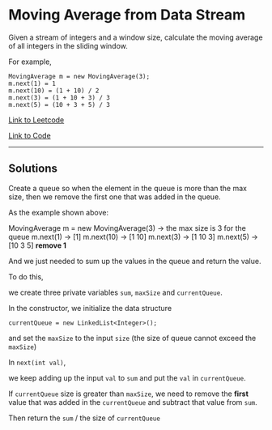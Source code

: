 # Moving Average from Data Stream

Given a stream of integers and a window size, calculate the moving average of all integers in the sliding window.

For example,

````
MovingAverage m = new MovingAverage(3);
m.next(1) = 1
m.next(10) = (1 + 10) / 2
m.next(3) = (1 + 10 + 3) / 3
m.next(5) = (10 + 3 + 5) / 3
````

[Link to Leetcode](https://leetcode.com/problems/moving-average-from-data-stream/)

[Link to Code](MovingAverage.java)

--------------------------

## Solutions

Create a queue so when the element in the queue is more than the max size,
then we remove the first one that was added in the queue.

As the example shown above:

MovingAverage m = new MovingAverage(3) -> the max size is 3 for the queue
m.next(1)  -> [1]
m.next(10) -> [1 10]
m.next(3)  -> [1 10 3]
m.next(5)  -> [10 3 5]  **remove 1**

And we just needed to sum up the values in the queue and return the value.


To do this,

we create three private variables `sum`, `maxSize` and `currentQueue`.


In the constructor, we initialize the data structure 

`currentQueue = new LinkedList<Integer>();` 

and set the `maxSize` to the input `size` (the size of queue cannot exceed the `maxSize`)



In `next(int val)`,

we keep adding up the input `val` to `sum` and put the `val` in `currentQueue`.

If `currentQueue` size is greater than `maxSize`,
we need to remove the **first** value that was added in the `currentQueue` and
subtract that value from `sum`.


Then return the `sum` / the size of `currentQueue`

